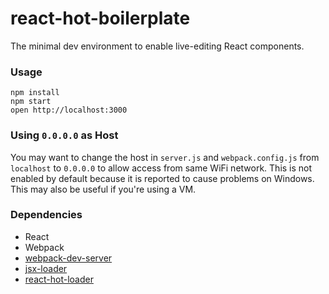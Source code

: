 react-hot-boilerplate
=====================

The minimal dev environment to enable live-editing React components.

### Usage

```
npm install
npm start
open http://localhost:3000
```

### Using `0.0.0.0` as Host

You may want to change the host in `server.js` and `webpack.config.js` from `localhost` to `0.0.0.0` to allow access from same WiFi network. This is not enabled by default because it is reported to cause problems on Windows. This may also be useful if you're using a VM.

### Dependencies

* React
* Webpack
* [webpack-dev-server](https://github.com/webpack/webpack-dev-server)
* [jsx-loader](https://github.com/petehunt/jsx-loader)
* [react-hot-loader](https://github.com/gaearon/react-hot-loader)
